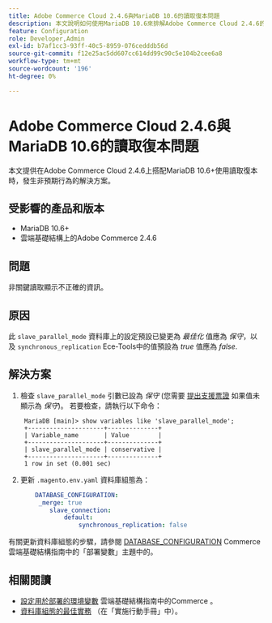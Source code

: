 ```yaml
---
title: Adobe Commerce Cloud 2.4.6與MariaDB 10.6的讀取復本問題
description: 本文說明如何使用MariaDB 10.6來排解Adobe Commerce Cloud 2.4.6的讀取復本問題。
feature: Configuration
role: Developer,Admin
exl-id: b7af1cc3-93ff-40c5-8959-076cedddb56d
source-git-commit: f12e25ac5dd607cc614dd99c90c5e104b2cee6a8
workflow-type: tm+mt
source-wordcount: '196'
ht-degree: 0%

---
```


# Adobe Commerce Cloud 2.4.6與MariaDB 10.6的讀取復本問題

本文提供在Adobe Commerce Cloud 2.4.6上搭配MariaDB 10.6+使用讀取復本時，發生非預期行為的解決方案。

## 受影響的產品和版本

* MariaDB 10.6+
* 雲端基礎結構上的Adobe Commerce 2.4.6

## 問題

非關鍵讀取顯示不正確的資訊。

## 原因

此 `slave_parallel_mode` 資料庫上的設定預設已變更為 *最佳化* 值應為 *保守*，以及 `synchronous_replication` Ece-Tools中的值預設為 *true* 值應為 *false*.

## 解決方案

1. 檢查 `slave_parallel_mode` 引數已設為 *保守* (您需要 [提出支援票證](/docs/commerce-knowledge-base/kb/help-center-guide/magento-help-center-user-guide.html?lang=en#submit-ticket) 如果值未顯示為 *保守*)。 若要檢查，請執行以下命令：

   ```
    MariaDB [main]> show variables like 'slave_parallel_mode';
    +---------------------+--------------+
    | Variable_name       | Value        |
    +---------------------+--------------+
    | slave_parallel_mode | conservative |
    +---------------------+--------------+
    1 row in set (0.001 sec)
   ```

1. 更新 `.magento.env.yaml` 資料庫組態為：

   ```yaml
       DATABASE_CONFIGURATION:
        _merge: true
           slave_connection:
               default:
                   synchronous_replication: false
   ```



有關更新資料庫組態的步驟，請參閱 [DATABASE_CONFIGURATION](https://experienceleague.adobe.com/docs/commerce-cloud-service/user-guide/configure/env/stage/variables-deploy.html#database_configuration) Commerce雲端基礎結構指南中的「部署變數」主題中的。


## 相關閱讀

* [設定用於部署的環境變數](/docs/commerce-cloud-service/user-guide/configure/env/configure-env-yaml.html) 雲端基礎結構指南中的Commerce 。
* [資料庫組態的最佳實務](/docs/commerce-operations/implementation-playbook/best-practices/planning/database-on-cloud.html) （在「實施行動手冊」中）。
